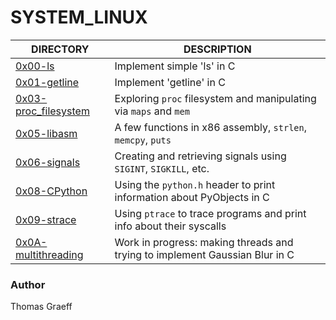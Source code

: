 # SYSTEM_LINUX


DIRECTORY | DESCRIPTION
----|----
[0x00-ls](./0x00-ls) | Implement simple 'ls' in C
[0x01-getline](./0x01-getline) | Implement 'getline' in C
[0x03-proc_filesystem](./0x03-proc_filesystem) | Exploring `proc` filesystem and manipulating via `maps` and `mem`
[0x05-libasm](./0x05-libasm) | A few functions in x86 assembly, `strlen`, `memcpy`, `puts`
[0x06-signals](./0x06-signals) | Creating and retrieving signals using `SIGINT`, `SIGKILL`, etc.
[0x08-CPython](./0x08_CPython) | Using the `python.h` header to print information about PyObjects in C
[0x09-strace](./0x09-strace) | Using `ptrace` to trace programs and print info about their syscalls
[0x0A-multithreading](./0x0A-multithreading) | Work in progress: making threads and trying to implement Gaussian Blur in C


### Author
Thomas Graeff
